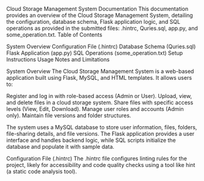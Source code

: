 Cloud Storage Management System Documentation
This documentation provides an overview of the Cloud Storage Management System, detailing the configuration, database schema, Flask application logic, and SQL operations as provided in the submitted files: .hintrc, Quries.sql, app.py, and some_operation.txt.
Table of Contents

System Overview
Configuration File (.hintrc)
Database Schema (Quries.sql)
Flask Application (app.py)
SQL Operations (some_operation.txt)
Setup Instructions
Usage
Notes and Limitations


System Overview
The Cloud Storage Management System is a web-based application built using Flask, MySQL, and HTML templates. It allows users to:

Register and log in with role-based access (Admin or User).
Upload, view, and delete files in a cloud storage system.
Share files with specific access levels (View, Edit, Download).
Manage user roles and accounts (Admin only).
Maintain file versions and folder structures.

The system uses a MySQL database to store user information, files, folders, file-sharing details, and file versions. The Flask application provides a user interface and handles backend logic, while SQL scripts initialize the database and populate it with sample data.

Configuration File (.hintrc)
The .hintrc file configures linting rules for the project, likely for accessibility and code quality checks using a tool like hint (a static code analysis tool).

